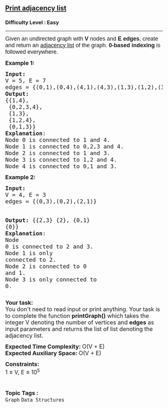 <h2><a href="https://www.geeksforgeeks.org/problems/print-adjacency-list-1587115620/1?page=1&category=Graph&difficulty=Easy&sortBy=latest">Print adjacency list</a></h2><h3>Difficulty Level : Easy</h3><hr><div class="problems_problem_content__Xm_eO" style="user-select: auto;"><p style="user-select: auto;"><span style="font-family: arial, helvetica, sans-serif; user-select: auto;"><span style="font-size: 18px; user-select: auto;">Given an&nbsp;</span></span><span style="font-family: arial, helvetica, sans-serif; font-size: 18px; user-select: auto;">undirected graph with&nbsp;</span><strong style="font-family: arial, helvetica, sans-serif; font-size: 18px; user-select: auto;">V&nbsp;</strong><span style="font-family: arial, helvetica, sans-serif; font-size: 18px; user-select: auto;">nodes and </span><span style="font-family: arial, helvetica, sans-serif; user-select: auto;"><span style="font-size: 18px; user-select: auto;"><strong style="user-select: auto;">E</strong> <strong style="user-select: auto;">edges</strong>, create and return an <a href="https://www.geeksforgeeks.org/adjacency-list-meaning-definition-in-dsa/" target="_blank" rel="noopener" style="user-select: auto;">adjacency list</a> of the graph</span></span><span style="font-size: 18px; font-family: arial, helvetica, sans-serif; user-select: auto;">. <strong style="user-select: auto;">0-based indexing</strong> is followed everywhere.</span></p>
<p style="user-select: auto;"><span style="font-size: 18px; user-select: auto;"><strong style="user-select: auto;">Example 1:</strong></span></p>
<pre style="user-select: auto;"><span style="font-size: 18px; user-select: auto;"><strong style="user-select: auto;">Input:<br style="user-select: auto;"></strong>V = 5, E = 7<br style="user-select: auto;">edges = {(0,1),(0,4),(4,1),(4,3),(1,3),(1,2),(3,2)}
<img src="https://media.geeksforgeeks.org/img-practice/PROD/addEditProblem/701247/Web/Other/5c5cf82d-6510-48e7-834e-311f933ce758_1685086928.png" alt="" style="user-select: auto;">
<strong style="user-select: auto;">Output:</strong> 
{{1,4}, 
 {0,2,3,4}, 
 {1,3},
 {1,2,4},
 {0,1,3}}
<strong style="user-select: auto;">Explanation</strong>:
Node 0 is connected to 1 and 4.<br style="user-select: auto;"></span><span style="font-size: 18px; user-select: auto;">Node 1 is connected to 0,2,3 and 4.<br style="user-select: auto;"></span><span style="font-size: 18px; user-select: auto;">Node 2 is connected to 1 and 3.<br style="user-select: auto;">Node 3 is connected to 1,2 and 4.<br style="user-select: auto;">Node 4 is connected to 0,1 and 3.</span>
</pre>
<p style="user-select: auto;"><span style="font-size: 18px; user-select: auto;"><strong style="user-select: auto;">Example 2:</strong></span></p>
<pre style="user-select: auto;"><span style="font-size: 18px; user-select: auto;"><strong style="user-select: auto;">Input:<br style="user-select: auto;"></strong>V = 4, E = 3<br style="user-select: auto;">edges = {(0,3),(0,2),(2,1)}
<img src="https://media.geeksforgeeks.org/img-practice/PROD/addEditProblem/701247/Web/Other/e8e7865d-f04d-4d93-bf1f-c6b6baee639a_1685086929.png" alt="" style="user-select: auto;">

<strong style="user-select: auto;">Output:</strong> 
{{2,3} 
 {2}, 
 {0,1} 
 {0}}
<strong style="user-select: auto;">Explanation</strong>:<br style="user-select: auto;"></span><span style="font-size: 18px; user-select: auto;">Node 0 is connected to 2 and 3.<br style="user-select: auto;">Node 1 is only connected to 2.<br style="user-select: auto;">Node 2 is connected to 0 and 1.<br style="user-select: auto;">Node 3 is only connected to 0.<br style="user-select: auto;"></span></pre>
<p style="user-select: auto;"><span style="font-size: 18px; user-select: auto;"><strong style="user-select: auto;">Your task:</strong><br style="user-select: auto;">You don't need to read input or print anything. Your task is to complete the function <strong style="user-select: auto;">printGraph()</strong> which takes the integer V denoting the number of vertices and <strong style="user-select: auto;">edges</strong> as input parameters and returns the list of list denoting the adjacency list.</span></p>
<p style="user-select: auto;"><span style="font-size: 18px; user-select: auto;"><strong style="user-select: auto;">Expected Time Complexity: </strong>O(V + E)<br style="user-select: auto;"><strong style="user-select: auto;">Expected Auxiliary Space:&nbsp;</strong>O(V + E)</span></p>
<p style="user-select: auto;"><span style="font-size: 18px; user-select: auto;"><strong style="user-select: auto;">Constraints:</strong><br style="user-select: auto;">1 ≤ V, E ≤ 10<sup style="user-select: auto;">5</sup></span></p></div><br><p><span style=font-size:18px><strong>Topic Tags : </strong><br><code>Graph</code>&nbsp;<code>Data Structures</code>&nbsp;